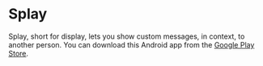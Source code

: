 Splay
=====

Splay, short for display, lets you show custom messages, in context, to another person. You can download this Android app from the <a href="https://play.google.com/store/apps/details?id=com.amha.splay
">Google Play Store</a>.
